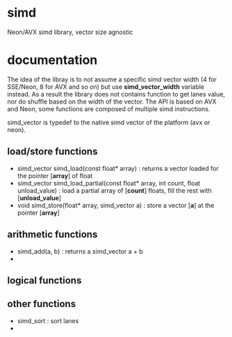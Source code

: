 # simd
Neon/AVX simd library, vector size agnostic


# documentation

The idea of the libray is to not assume a specific simd vector width (4 for SSE/Neon, 8 for AVX and so on) but use **simd_vector_width** variable instead. As a result the library does not contains function to get lanes value, nor do shuffle based on the width of the vector. The API is based on AVX and Neon, some functions are composed of multiple simd instructions.


simd_vector is typedef to the native simd vector of the platform (avx or neon).


## load/store functions

* simd_vector simd_load(const float* array) : returns a vector loaded for the pointer [**array**] of float
* simd_vector simd_load_partial(const float* array, int count, float unload_value) : load a partial array of [**count**] floats, fill the rest with [**unload_value**]
* void simd_store(float* array, simd_vector a) : store a vector [**a**] at the pointer [**array**] 



## arithmetic functions
* simd_add(a, b) : returns a simd_vector a + b
* 

## logical functions

## other functions
* simd_sort : sort lanes
* 
